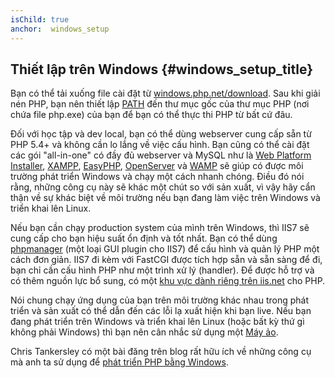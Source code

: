 ```yaml
---
isChild: true
anchor:  windows_setup
---
```


## Thiết lập trên Windows {#windows_setup_title}

Bạn có thể tải xuống file cài đặt từ [windows.php.net/download][php-downloads]. Sau khi giải nén PHP, bạn nên thiết lập [PATH][windows-path] đến thư mục gốc của thư mục PHP (nơi chứa file php.exe) của bạn để bạn có thể thực thi PHP từ bất cứ đâu.

Đối với học tập và dev local, bạn có thể dùng webserver cung cấp sẵn từ PHP 5.4+ và không cần lo lắng về việc cấu hình. Bạn cũng có thể cài đặt các gói "all-in-one" có đầy đủ webserver và MySQL như là [Web Platform Installer][wpi], [XAMPP][xampp], [EasyPHP][easyphp], [OpenServer][openserver] và [WAMP][wamp] sẽ giúp có được môi trường phát triển Windows và chạy một cách nhanh chóng. Điều đó nói rằng, những công cụ này sẽ khác một chút so với sản xuất, vì vậy hãy cẩn thận về sự khác biệt về môi trường nếu bạn đang làm việc trên Windows và triển khai lên Linux.

Nếu bạn cần chạy production system của mình trên Windows, thì IIS7 sẽ cung cấp cho bạn hiệu suất ổn định và tốt nhất. Bạn có thể dùng [phpmanager][phpmanager] (một loại GUI plugin cho IIS7) để cấu hình và quản lý PHP một cách đơn giản. IIS7 đi kèm với FastCGI được tích hợp sẵn và sẵn sàng để đi, bạn chỉ cần cấu hình PHP như một trình xử lý (handler). Để được hỗ trợ và có thêm nguồn lực bổ sung, có một [khu vực dành riêng trên iis.net][php-iis] cho PHP.

Nói chung chạy ứng dụng của bạn trên môi trường khác nhau trong phát triển và sản xuất có thể dẫn đến các lỗi lạ xuất hiện khi bạn live. Nếu bạn đang phát triển trên Windows và triển khai lên Linux (hoặc bất kỳ thứ gì không phải Windows) thì bạn nên cân nhắc sử dụng một [Máy ảo](#virtualization_title).

Chris Tankersley có một bài đăng trên blog rất hữu ích về những công cụ mà anh ta sử dụng để [phát triển PHP bằng Windows][windows-tools].

[easyphp]: http://www.easyphp.org/
[phpmanager]: http://phpmanager.codeplex.com/
[openserver]: http://open-server.ru/
[wamp]: http://www.wampserver.com/en/
[php-downloads]: http://windows.php.net/download/
[php-iis]: http://php.iis.net/
[windows-path]: http://www.windows-commandline.com/set-path-command-line/
[windows-tools]: http://ctankersley.com/2016/11/13/developing-on-windows-2016/
[wpi]: https://www.microsoft.com/web/downloads/platform.aspx
[xampp]: http://www.apachefriends.org/en/xampp.html
